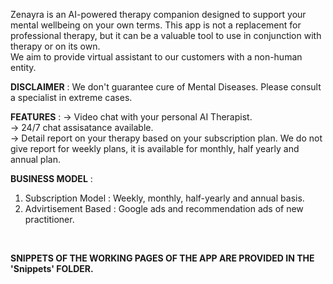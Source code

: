 Zenayra is an AI-powered therapy companion designed to support your mental wellbeing on your own terms.  This app is not a replacement for professional therapy, but it can be a valuable tool to use in conjunction with therapy or on its own.<br>
We aim to provide virtual assistant to our customers with a non-human entity.<br>

**DISCLAIMER** : We don't guarantee cure of Mental Diseases. Please consult a specialist in extreme cases.<br>

**FEATURES** :
-> Video chat with your personal AI Therapist.<br>
-> 24/7 chat assisatance available.<br>
-> Detail report on your therapy based on your subscription plan. We do not give report for weekly plans, it is available for monthly, half yearly and annual plan.<br>

 **BUSINESS MODEL** :
 1. Subscription Model : Weekly, monthly, half-yearly and annual basis.
 2. Advirtisement Based : Google ads and recommendation ads of new practitioner.
<br>

**SNIPPETS OF THE WORKING PAGES OF THE APP ARE PROVIDED IN THE 'Snippets' FOLDER.**
    
